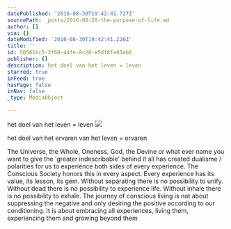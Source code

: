 ```yaml
---
datePublished: '2016-08-30T19:42:41.727Z'
sourcePath: _posts/2016-08-28-the-purpose-of-life.md
author: []
via: {}
dateModified: '2016-08-30T19:42:41.226Z'
title: ''
id: 50561bc5-3f68-44fe-8c20-e5df8fe03ab6
publisher: {}
description: het doel van het leven = leven
starred: true
inFeed: true
hasPage: false
inNav: false
_type: MediaObject

---
```

het doel van het leven = leven
![](https://the-grid-user-content.s3-us-west-2.amazonaws.com/c5059aa8-a306-49fd-881a-4d98e9b5607d.jpg)

het doel van het ervaren van het leven = ervaren

The Universe, the Whole, Oneness, God, the Devine or what ever name you want to give the 'greater indescribable' behind it all has created dualisme / polarities for us to experience both sides of every experience. The Conscious Society honors this in every aspect. Every experience has its value, its lesson, its gem. Without separating there is no possibility to unify. Without dead there is no possibility to experience life. Without inhale there is no possibility to exhale. The journey of conscious living is not about suppressing the negative and only desiring the positive according to our conditioning. It is about embracing all experiences, living them, experiencing them and growing beyond them